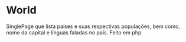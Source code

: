 # World
SinglePage que lista países e suas respectivas populações, bem como, nome da capital e línguas faladas no país. Feito em php
